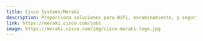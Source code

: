```yaml
---
title: Cisco Systems/Meraki
description: Proporciona soluciones para WiFi, encaminamiento, y seguridad controlados por WiFi
link: https://meraki.cisco.com/jobs
image: https://meraki.cisco.com/img/cisco-meraki-logo.jpg
---
```

